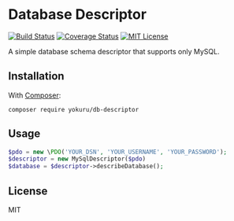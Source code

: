 Database Descriptor
===

[![Build Status](https://travis-ci.org/yokuru/db-descriptor.svg?branch=master)](https://travis-ci.org/yokuru/db-descriptor)
[![Coverage Status](https://coveralls.io/repos/github/yokuru/db-descriptor/badge.svg?branch=master)](https://coveralls.io/github/yokuru/db-descriptor?branch=master)
[![MIT License](http://img.shields.io/badge/license-MIT-blue.svg?style=flat)](LICENSE)

A simple database schema descriptor that supports only MySQL.


## Installation

With [Composer](https://getcomposer.org/):

```
composer require yokuru/db-descriptor
```

## Usage

```php
$pdo = new \PDO('YOUR_DSN', 'YOUR_USERNAME', 'YOUR_PASSWORD');
$descriptor = new MySqlDescriptor($pdo)
$database = $descriptor->describeDatabase();
```


## License

MIT